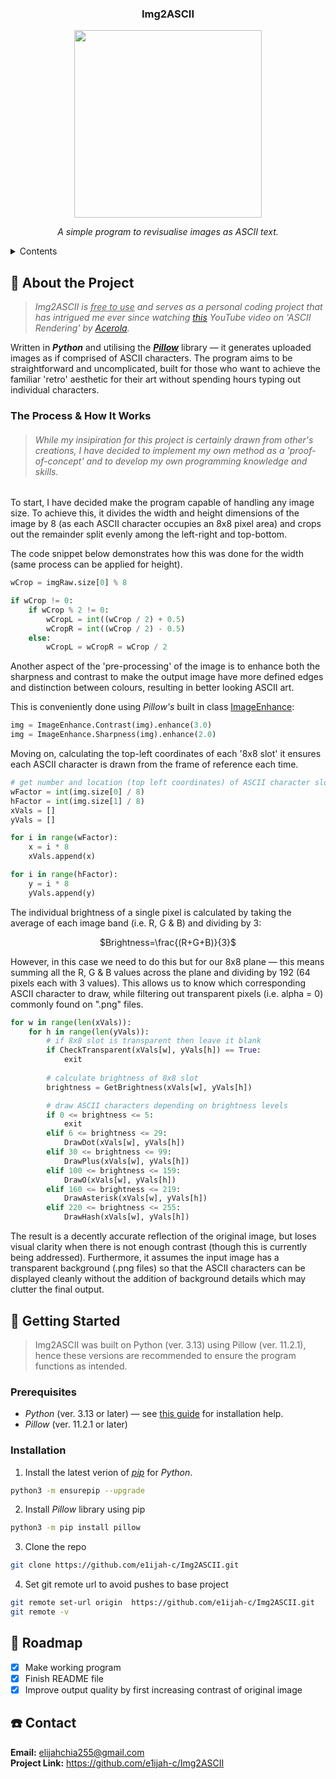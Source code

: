 <h3 align="center">
    Img2ASCII
</h3>

<p align="center">
  <img width="300" src="https://github.com/user-attachments/assets/d3de3b9f-1d4a-4c93-9a57-6f2ae195b4f9">
</p>

<p align="center">
  <i>
    A simple program to revisualise images as ASCII text.
  </i>
</p>

<details>

<summary>Contents</summary>

1. [About the Project](#-about-the-project)
    - [The Process & How It Works](#the-process--how-it-works) 
2. [Getting Started](#-getting-started)
    - [Prerequisites](#prerequisites)
    - [Installation](#installation)
3. [Roadmap](#-roadmap)
4. [Contact](#%EF%B8%8F-contact)

</details>



## 🚀 About the Project
> _Img2ASCII is <ins>free to use</ins> and serves as a personal coding project that has intrigued me ever since watching [this](https://youtu.be/gg40RWiaHRY?si=JBFu_-3ykr3s3N7P) YouTube video on 'ASCII Rendering' by [Acerola](https://github.com/GarrettGunnell)._

Written in _**Python**_ and utilising the [**_Pillow_**](https://pillow.readthedocs.io/en/stable/) library — it generates uploaded images as if comprised of ASCII characters. The program aims to be straightforward and uncomplicated,
built for those who want to achieve the familiar 'retro' aesthetic for their art without spending hours typing out individual characters. 

### The Process & How It Works

> ###### While my insipiration for this project is certainly drawn from other's creations, I have decided to implement my own method as a _'proof-of-concept'_ and to develop my own programming knowledge and skills.

To start, I have decided make the program capable of handling any image size. To achieve this, it divides the width and height dimensions of the image by 8 (as each ASCII character occupies an 8x8 pixel area) and crops out the remainder split evenly among the left-right and top-bottom. 

The code snippet below demonstrates how this was done for the width (same process can be applied for height).  
```python
wCrop = imgRaw.size[0] % 8

if wCrop != 0:
    if wCrop % 2 != 0:
        wCropL = int((wCrop / 2) + 0.5)
        wCropR = int((wCrop / 2) - 0.5)
    else:
        wCropL = wCropR = wCrop / 2
```
Another aspect of the 'pre-processing' of the image is to enhance both the sharpness and contrast to make the output image have more defined edges and distinction between colours, resulting in better looking ASCII art. 

This is conveniently done using _Pillow's_ built in class <ins>ImageEnhance</ins>: 
```python
img = ImageEnhance.Contrast(img).enhance(3.0)
img = ImageEnhance.Sharpness(img).enhance(2.0)
```

Moving on, calculating the top-left coordinates of each '8x8 slot' it ensures each ASCII character is drawn from the frame of reference each time.
```python
# get number and location (top left coordinates) of ASCII character slots
wFactor = int(img.size[0] / 8)
hFactor = int(img.size[1] / 8)
xVals = []
yVals = []

for i in range(wFactor):
    x = i * 8
    xVals.append(x)

for i in range(hFactor):
    y = i * 8
    yVals.append(y)
```

The individual brightness of a single pixel is calculated by taking the average of each image band (i.e. R, G & B) and dividing by 3:

<p align="center">
    $Brightness=\frac{(R+G+B)}{3}$
</p>

However, in this case we need to do this but for our 8x8 plane — this means summing all the R, G & B values across the plane and dividing by 192 (64 pixels each with 3 values). This allows us to know which corresponding ASCII character to draw, while filtering out transparent pixels (i.e. alpha = 0) commonly found on ".png" files.
```python
for w in range(len(xVals)):
    for h in range(len(yVals)):
        # if 8x8 slot is transparent then leave it blank
        if CheckTransparent(xVals[w], yVals[h]) == True:
            exit
        
        # calculate brightness of 8x8 slot
        brightness = GetBrightness(xVals[w], yVals[h])

        # draw ASCII characters depending on brightness levels
        if 0 <= brightness <= 5:
            exit
        elif 6 <= brightness <= 29:
            DrawDot(xVals[w], yVals[h])
        elif 30 <= brightness <= 99:
            DrawPlus(xVals[w], yVals[h])
        elif 100 <= brightness <= 159:
            DrawO(xVals[w], yVals[h])
        elif 160 <= brightness <= 219:
            DrawAsterisk(xVals[w], yVals[h])
        elif 220 <= brightness <= 255:
            DrawHash(xVals[w], yVals[h])
```
The result is a decently accurate reflection of the original image, but loses visual clarity when there is not enough contrast (though this is currently being addressed). Furthermore, it assumes the input image has a transparent background (.png files) so that the ASCII characters can be displayed cleanly without the addition of background details which may clutter the final output. 


## 📘 Getting Started 
> Img2ASCII was built on Python (ver. 3.13) using Pillow (ver. 11.2.1), hence these versions are recommended to ensure the program functions as intended.

### Prerequisites
- _Python_ (ver. 3.13 or later) — see [this guide](https://wiki.python.org/moin/BeginnersGuide/Download) for installation help.
- _Pillow_ (ver. 11.2.1 or later)

### Installation
1. Install the latest verion of [_pip_](https://pip.pypa.io/en/stable/) for _Python_.
```bash
python3 -m ensurepip --upgrade
```

2. Install _Pillow_ library using pip
```bash
python3 -m pip install pillow
```

3. Clone the repo
```bash
git clone https://github.com/e1ijah-c/Img2ASCII.git
```

4. Set git remote url to avoid pushes to base project
```bash
git remote set-url origin  https://github.com/e1ijah-c/Img2ASCII.git
git remote -v
```

## 🚙 Roadmap

- [x] Make working program
- [x] Finish README file
- [x] Improve output quality by first increasing contrast of original image

## ☎️ Contact

**Email:** elijahchia255@gmail.com\
**Project Link:** https://github.com/e1ijah-c/Img2ASCII



